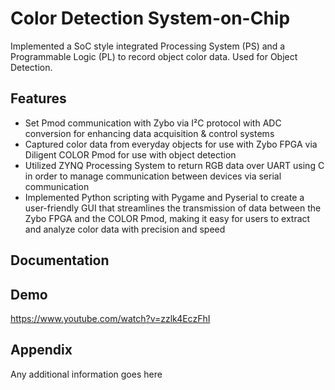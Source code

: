 
# Color Detection System-on-Chip

Implemented a SoC style integrated Processing System (PS) and a Programmable Logic (PL) to record object color data. Used for Object Detection. 

## Features

- Set Pmod communication with Zybo via I²C protocol with ADC conversion for enhancing data acquisition & control systems
- Captured color data from everyday objects for use with Zybo FPGA via Diligent COLOR Pmod for use with object detection
- Utilized ZYNQ Processing System to return RGB data over UART using C in order to manage communication between devices via serial communication 
- Implemented Python scripting with Pygame and Pyserial to create a user-friendly GUI that streamlines the transmission of data between the Zybo FPGA and the COLOR Pmod, making it easy for users to extract and analyze color data with precision and speed

## Documentation




## Demo

https://www.youtube.com/watch?v=zzlk4EczFhI


## Appendix

Any additional information goes here

